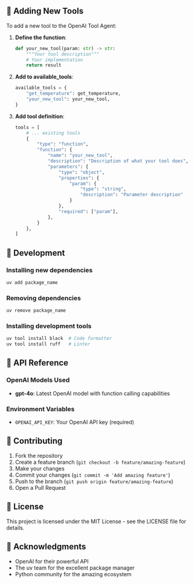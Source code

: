 
## 🔄 Adding New Tools

To add a new tool to the OpenAI Tool Agent:

1. **Define the function**:
   ```python
   def your_new_tool(param: str) -> str:
       """Your tool description"""
       # Your implementation
       return result
   ```

2. **Add to available_tools**:
   ```python
   available_tools = {
       "get_temperature": get_temperature,
       "your_new_tool": your_new_tool,
   }
   ```

3. **Add tool definition**:
   ```python
   tools = [
       # ... existing tools
       {
           "type": "function",
           "function": {
               "name": "your_new_tool",
               "description": "Description of what your tool does",
               "parameters": {
                   "type": "object",
                   "properties": {
                       "param": {
                           "type": "string",
                           "description": "Parameter description"
                       }
                   },
                   "required": ["param"],
               },
           }
       },
   ]
   ```

## 🧪 Development

### Installing new dependencies
```bash
uv add package_name
```

### Removing dependencies
```bash
uv remove package_name
```

### Installing development tools
```bash
uv tool install black  # Code formatter
uv tool install ruff   # Linter
```

## 📝 API Reference

### OpenAI Models Used
- **gpt-4o**: Latest OpenAI model with function calling capabilities

### Environment Variables
- `OPENAI_API_KEY`: Your OpenAI API key (required)

## 🤝 Contributing

1. Fork the repository
2. Create a feature branch (`git checkout -b feature/amazing-feature`)
3. Make your changes
4. Commit your changes (`git commit -m 'Add amazing feature'`)
5. Push to the branch (`git push origin feature/amazing-feature`)
6. Open a Pull Request

## 📄 License

This project is licensed under the MIT License - see the LICENSE file for details.

## 🙏 Acknowledgments

- OpenAI for their powerful API
- The uv team for the excellent package manager
- Python community for the amazing ecosystem